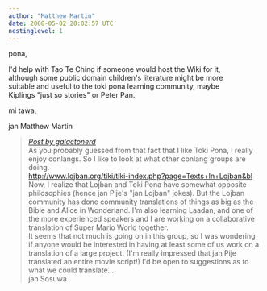 ```yaml
---
author: "Matthew Martin"
date: 2008-05-02 20:02:57 UTC
nestinglevel: 1
---
```

pona,  
  
I'd help with Tao Te Ching if someone would host the Wiki for it,  
although some public domain children's literature might be more  
suitable and useful to the toki pona learning community, maybe  
Kiplings "just so stories" or Peter Pan.  
  
mi tawa,  
  
jan Matthew Martin  

> [_Post by galactonerd_](/X7lXcIxk/community-translations#post1)  
> As you probably guessed from that fact that I like Toki Pona, I really  
> enjoy conlangs. So I like to look at what other conlang groups are doing.  
> http://www.lojban.org/tiki/tiki-index.php?page=Texts+In+Lojban&bl  
> Now, I realize that Lojban and Toki Pona have somewhat opposite  
> philosophies (hence jan Pije's "jan Lojban" jokes). But the Lojban  
> community has done community translations of things as big as the  
> Bible and Alice in Wonderland. I'm also learning Laadan, and one of  
> the more experienced speakers and I are working on a collaborative  
> translation of Super Mario World together.  
> It seems that not much is going on in this group, so I was wondering  
> if anyone would be interested in having at least some of us work on a  
> translation of a large project. (I'm really impressed that jan Pije  
> translated an entire movie script!) I'd be open to suggestions as to  
> what we could translate...  
> jan Sosuwa  
>